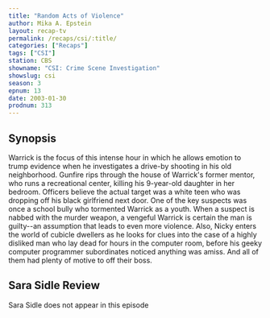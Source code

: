 ```yaml
---
title: "Random Acts of Violence"
author: Mika A. Epstein
layout: recap-tv
permalink: /recaps/csi/:title/
categories: ["Recaps"]
tags: ["CSI"]
station: CBS
showname: "CSI: Crime Scene Investigation"
showslug: csi
season: 3
epnum: 13
date: 2003-01-30
prodnum: 313  
---
```


## Synopsis

Warrick is the focus of this intense hour in which he allows emotion to trump evidence when he investigates a drive-by shooting in his old neighborhood. Gunfire rips through the house of Warrick's former mentor, who runs a recreational center, killing his 9-year-old daughter in her bedroom. Officers believe the actual target was a white teen who was dropping off his black girlfriend next door. One of the key suspects was once a school bully who tormented Warrick as a youth. When a suspect is nabbed with the murder weapon, a vengeful Warrick is certain the man is guilty--an assumption that leads to even more violence. Also, Nicky enters the world of cubicle dwellers as he looks for clues into the case of a highly disliked man who lay dead for hours in the computer room, before his geeky computer programmer subordinates noticed anything was amiss. And all of them had plenty of motive to off their boss.

## Sara Sidle Review

Sara Sidle does not appear in this episode

